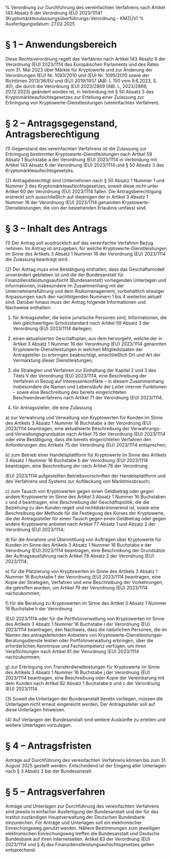 % Verordnung zur Durchführung des vereinfachten Verfahrens nach Artikel 143 Absatz 6 der Verordnung (EU) 2023/11141   (Kryptomärktezulassungsüberführungs-Verordnung - KMZÜV)
% Ausfertigungsdatum: 27.02.2025
 
# § 1 – Anwendungsbereich

Diese Rechtsverordnung regelt das Verfahren nach Artikel 143 Absatz 6 der Verordnung (EU) 2023/1114 des Europäischen Parlaments und des Rates vom 31. Mai 2023 über Märkte für Kryptowerte und zur Änderung der Verordnungen (EU) Nr. 1093/2010 und (EU) Nr. 1095/2010 sowie der Richtlinien 2013/36/EU und (EU) 2019/1937 (ABl. L 150 vom 9.6.2023, S. 40), die durch die Verordnung (EU) 2023/2869 (ABl. L, 2023/2869, 20.12.2023) geändert worden ist, in Verbindung mit § 50 Absatz 3 des Kryptomärkteaufsichtsgesetzes zur Erteilung einer Zulassung zur Erbringung von Kryptowerte-Dienstleistungen (vereinfachtes Verfahren).

# § 2 – Antragsgegenstand, Antragsberechtigung

(1) Gegenstand des vereinfachten Verfahrens ist die Zulassung zur Erbringung bestimmter Kryptowerte-Dienstleistungen nach Artikel 59 Absatz 1 Buchstabe a der Verordnung (EU) 2023/1114 in Verbindung mit Artikel 143 Absatz 6 der Verordnung (EU) 2023/1114 und § 50 Absatz 3 des Kryptomärkteaufsichtsgesetzes.

(2) Antragsberechtigt sind Unternehmen nach § 50 Absatz 1 Nummer 1 und Nummer 2 des Kryptomärkteaufsichtsgesetzes, soweit diese nicht unter Artikel 60 der Verordnung (EU) 2023/1114 fallen. Die Antragsberechtigung erstreckt sich ausschließlich auf diejenigen der in Artikel 3 Absatz 1 Nummer 16 der Verordnung (EU) 2023/1114 genannten Kryptowerte-Dienstleistungen, die von der bestehenden Erlaubnis umfasst sind.

# § 3 – Inhalt des Antrags

(1) Der Antrag soll ausdrücklich auf das vereinfachte Verfahren Bezug nehmen. Im Antrag ist anzugeben, für welche Kryptowerte-Dienstleistungen im Sinne des Artikels 3 Absatz 1 Nummer 16 der Verordnung (EU) 2023/1114 die Zulassung beantragt wird.

(2) Der Antrag muss eine Bestätigung enthalten, dass das Geschäftsmodell unverändert geblieben ist und die der Bundesanstalt für Finanzdienstleistungsaufsicht (Bundesanstalt) vorliegenden Unterlagen und Informationen, insbesondere im Zusammenhang mit der Unternehmensführung und dem Risikomanagement, vorbehaltlich etwaiger Anpassungen nach den nachfolgenden Nummern 1 bis 4 weiterhin aktuell sind. Darüber hinaus muss der Antrag folgende Informationen und Nachweise enthalten:

1. für Antragssteller, die keine juristische Personen sind, Informationen, die den gleichwertigen Schutzstandard nach Artikel 59 Absatz 3 der Verordnung (EU) 2023/1114 darlegen;

2. einen aktualisierten Geschäftsplan, aus dem hervorgeht, welche der in Artikel 3 Absatz 1 Nummer 16 der Verordnung (EU) 2023/1114 genannten Kryptowerte-Dienstleistungen in welchen Mitgliedstaaten der Antragsteller zu erbringen beabsichtigt, einschließlich Ort und Art der Vermarktung dieser Dienstleistungen;

3. die Strategien und Verfahren zur Einhaltung der Kapitel 2 und 3 des Titels V der Verordnung (EU) 2023/1114, eine Beschreibung der Verfahren in Bezug auf Interessenkonflikte – in diesem Zusammenhang insbesondere die Namen und Lebensläufe der Leiter interner Funktionen – sowie eine Beschreibung des bereits eingerichteten Beschwerdeverfahrens nach Artikel 71 der Verordnung (EU) 2023/1114;

4. für Antragssteller, die eine Zulassung

a) zur Verwahrung und Verwaltung von Kryptowerten für Kunden im Sinne des Artikels 3 Absatz 1 Nummer 16 Buchstabe a der Verordnung (EU) 2023/1114 beantragen, eine aktualisierte Beschreibung der Verwahrungs- und Verwaltungsgrundsätze nach Artikel 75 der Verordnung (EU) 2023/1114 oder eine Bestätigung, dass die bereits eingerichteten Verfahren den Anforderungen des Artikels 75 der Verordnung (EU) 2023/1114 entsprechen;

b) zum Betrieb einer Handelsplattform für Kryptowerte im Sinne des Artikels 3 Absatz 1 Nummer 16 Buchstabe b der Verordnung (EU) 2023/1114 beantragen, eine Beschreibung der nach Artikel 76 der Verordnung

(EU) 2023/1114 aufgestellten Betriebsvorschriften der Handelsplattform und des Verfahrens und Systems zur Aufdeckung von Marktmissbrauch;

c) zum Tausch von Kryptowerten gegen einen Geldbetrag oder gegen andere Kryptowerte im Sinne des Artikel 3 Absatz 1 Nummer 16 Buchstaben c und d beantragen, eine Beschreibung der Geschäftspolitik, die die Beziehung zu den Kunden regelt und nichtdiskriminierend ist, sowie eine Beschreibung der Methode für die Festlegung des Kurses der Kryptowerte, die der Antragssteller für einen Tausch gegen einen Geldbetrag oder gegen andere Kryptowerte anbietet nach Artikel 77 Absatz 1 und Absatz 2 der Verordnung (EU) 2023/1114;

d) für die Annahme und Übermittlung von Aufträgen über Kryptowerte für Kunden im Sinne des Artikels 3 Absatz 1 Nummer 16 Buchstabe e der Verordnung (EU) 2023/1114 beantragen, eine Beschreibung der Grundsätze der Auftragsausführung nach Artikel 78 Absatz 2 der Verordnung (EU) 2023/1114;

e) für die Platzierung von Kryptowerten im Sinne des Artikels 3 Absatz 1 Nummer 16 Buchstabe f der Verordnung (EU) 2023/1114 beantragen, eine Kopie der Strategien, Verfahren und eine Beschreibung der Vorkehrungen, die getroffen wurden, um Artikel 79 der Verordnung (EU) 2023/1114 nachzukommen;

f) für die Beratung zu Kryptowerten im Sinne des Artikel 3 Absatz 1 Nummer 16 Buchstabe h der Verordnung

(EU) 2023/1114 oder für die Portfolioverwaltung von Kryptowerten im Sinne des Artikels 3 Absatz 1 Nummer 16 Buchstabe i der Verordnung (EU) 2023/1114 beantragen, den Nachweis, dass die natürlichen Personen, die im Namen des antragstellenden Anbieters von Kryptowerte-Dienstleistungen Beratungsdienste leisten oder Portfolioverwaltung erbringen, über die erforderlichen Kenntnisse und Fachkompetenz verfügen, um ihren Verpflichtungen nach Artikel 81 der Verordnung (EU) 2023/1114 nachzukommen;

g) zur Erbringung von Transferdienstleistungen für Kryptowerte im Sinne des Artikels 3 Absatz 1 Nummer 16 Buchstabe j der Verordnung (EU) 2023/1114 beantragen, eine Beschreibung oder Kopie der Vereinbarung mit dem Kunden nach Artikel 82 Absatz 1 Buchstabe b und c der Verordnung (EU) 2023/1114.

(3) Soweit die Unterlagen der Bundesanstalt bereits vorliegen, müssen die Unterlagen nicht erneut eingereicht werden. Der Antragssteller soll auf diese Unterlagen hinweisen.

(4) Auf Verlangen der Bundesanstalt sind weitere Auskünfte zu erteilen und weitere Unterlagen vorzulegen.

# § 4 – Antragsfristen

Anträge auf Durchführung des vereinfachten Verfahrens können bis zum 31. August 2025 gestellt werden. Entscheidend ist der Eingang aller Unterlagen nach § 3 Absatz 2 bei der Bundesanstalt.

# § 5 – Antragsverfahren

Anträge und Unterlagen zur Durchführung des vereinfachten Verfahrens sind jeweils in einfacher Ausfertigung der Bundesanstalt und der für das Institut zuständigen Hauptverwaltung der Deutschen Bundesbank einzureichen. Für Anträge und Unterlagen soll ein elektronischer Einreichungsweg genutzt werden. Nähere Bestimmungen zum jeweiligen elektronischen Einreichungsweg treffen die Bundesanstalt und Deutsche Bundesbank auf ihren Internetseiten. Artikel 63 der Verordnung (EU) 2023/1114 und § 4j des Finanzdienstleistungsaufsichtsgesetzes gelten entsprechend.
